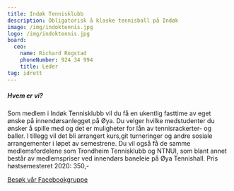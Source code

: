```yaml
---
title: Indøk Tennisklubb
description: Obligatorisk å klaske tennisball på Indøk
image: /img/indoktennis.jpg
logo: /img/indoktennis.jpg
board:
  ceo:
    name: Richard Rogstad
    phoneNumber: 924 34 994
    title: Leder
tag: idrett
---
```


##### Hvem er vi?

Som medlem i Indøk Tennisklubb vil du få en ukentlig fasttime av eget ønske på innendørsanlegget på Øya. Du velger hvilke medstudenter du ønsker å spille med og det er muligheter for lån av tennisrackerter- og baller. I tillegg vil det bli arrangert kurs,git turneringer og andre sosiale arrangementer i løpet av semestrene. Du vil også få de samme medlemsfordelene som Trondheim Tennisklubb og NTNUI, som blant annet består av medlemspriser ved innendørs baneleie på Øya Tennishall.
Pris høstsemesteret 2020: 350,-

[Besøk vår Facebookgruppe](https://www.facebook.com/groups/319441948923093)
